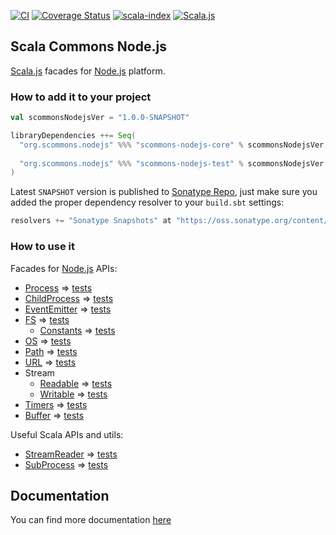 
[![CI](https://github.com/scommons/scommons-nodejs/actions/workflows/ci.yml/badge.svg?branch=master)](https://github.com/scommons/scommons-nodejs/actions/workflows/ci.yml?query=workflow%3Aci+branch%3Amaster)
[![Coverage Status](https://coveralls.io/repos/github/scommons/scommons-nodejs/badge.svg?branch=master)](https://coveralls.io/github/scommons/scommons-nodejs?branch=master)
[![scala-index](https://index.scala-lang.org/scommons/scommons-nodejs/scommons-nodejs-core/latest.svg)](https://index.scala-lang.org/scommons/scommons-nodejs/scommons-nodejs-core)
[![Scala.js](https://www.scala-js.org/assets/badges/scalajs-1.8.0.svg)](https://www.scala-js.org)

## Scala Commons Node.js
[Scala.js](https://www.scala-js.org) facades for
[Node.js](https://nodejs.org/docs/latest-v12.x/api/documentation.html)
platform.


### How to add it to your project

```scala
val scommonsNodejsVer = "1.0.0-SNAPSHOT"

libraryDependencies ++= Seq(
  "org.scommons.nodejs" %%% "scommons-nodejs-core" % scommonsNodejsVer,
  
  "org.scommons.nodejs" %%% "scommons-nodejs-test" % scommonsNodejsVer % "test"
)
```

Latest `SNAPSHOT` version is published to [Sonatype Repo](https://oss.sonatype.org/content/repositories/snapshots/org/scommons/), just make sure you added
the proper dependency resolver to your `build.sbt` settings:
```scala
resolvers += "Sonatype Snapshots" at "https://oss.sonatype.org/content/repositories/snapshots/"
```

### How to use it

Facades for [Node.js](https://nodejs.org/docs/latest-v12.x/api/) APIs:
* [Process](core/src/main/scala/scommons/nodejs/Process.scala) => [tests](showcase/src/test/scala/scommons/nodejs/ProcessSpec.scala)
* [ChildProcess](core/src/main/scala/scommons/nodejs/ChildProcess.scala) => [tests](showcase/src/test/scala/scommons/nodejs/ChildProcessSpec.scala)
* [EventEmitter](core/src/main/scala/scommons/nodejs/raw/EventEmitter.scala) => [tests](showcase/src/test/scala/scommons/nodejs/EventEmitterSpec.scala)
* [FS](core/src/main/scala/scommons/nodejs/FS.scala) => [tests](showcase/src/test/scala/scommons/nodejs/FSSpec.scala)
  * [Constants](core/src/main/scala/scommons/nodejs/raw/FSConstants.scala) => [tests](showcase/src/test/scala/scommons/nodejs/StatsSpec.scala)
* [OS](core/src/main/scala/scommons/nodejs/raw/OS.scala) => [tests](showcase/src/test/scala/scommons/nodejs/OSSpec.scala)
* [Path](core/src/main/scala/scommons/nodejs/raw/Path.scala) => [tests](showcase/src/test/scala/scommons/nodejs/PathSpec.scala)
* [URL](core/src/main/scala/scommons/nodejs/raw/URL.scala) => [tests](showcase/src/test/scala/scommons/nodejs/URLSpec.scala)
* Stream
  * [Readable](core/src/main/scala/scommons/nodejs/raw/Readable.scala) => [tests](showcase/src/test/scala/scommons/nodejs/stream/ReadableSpec.scala)
  * [Writable](core/src/main/scala/scommons/nodejs/raw/Writable.scala) => [tests](showcase/src/test/scala/scommons/nodejs/stream/WritableSpec.scala)
* [Timers](core/src/main/scala/scommons/nodejs/raw/Timers.scala) => [tests](test/src/test/scala/scommons/nodejs/test/AsyncTestSpecTest.scala)
* [Buffer](core/src/main/scala/scommons/nodejs/Buffer.scala) => [tests](showcase/src/test/scala/scommons/nodejs/BufferSpec.scala)

Useful Scala APIs and utils:
* [StreamReader](core/src/main/scala/scommons/nodejs/util/StreamReader.scala) => [tests](showcase/src/test/scala/scommons/nodejs/util/StreamReaderSpec.scala)
* [SubProcess](core/src/main/scala/scommons/nodejs/util/SubProcess.scala) => [tests](showcase/src/test/scala/scommons/nodejs/util/SubProcessSpec.scala)

## Documentation

You can find more documentation [here](https://scommons.org/)
